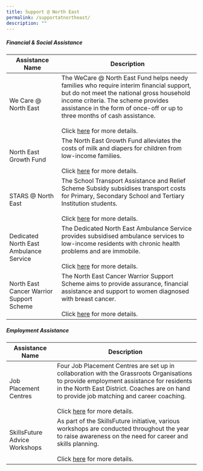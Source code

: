 ```yaml
---
title: Support @ North East
permalink: /supportatnortheast/
description: ""
---
```

##### Financial &amp; Social Assistance

| Assistance Name | Description
| -------- | -------- |
| We Care @ North East | The WeCare @ North East Fund helps needy families who require interim financial support, but do not meet the national gross household income criteria. The scheme provides assistance in the form of once-off or up to three months of cash assistance.<br><br>Click [here](https://northeast.cdc.gov.sg/programmes/financial-and-social-assistance/wecare-at-north-east) for more details.
| North East Growth Fund | The North East Growth Fund alleviates the costs of milk and diapers for children from low-income families.<br><br>Click [here](https://northeast.cdc.gov.sg/programmes/financial-and-social-assistance/north-east-growth-fund) for more details.
| STARS @ North East | The School Transport Assistance and Relief Scheme Subsidy subsidises transport costs for Primary, Secondary School and Tertiary Institution students.<br><br>Click [here](https://northeast.cdc.gov.sg/programmes/financial-and-social-assistance/stars/) for more details.
| Dedicated North East Ambulance Service | The Dedicated North East Ambulance Service provides subsidised ambulance services to low-income residents with chronic health problems and are immobile.<br><br>Click [here](https://northeast.cdc.gov.sg/programmes/financial-and-social-assistance/dedicated-north-east-subsidy) for more details.
| North East Cancer Warrior Support Scheme  |The North East Cancer Warrior Support Scheme aims to provide assurance, financial assistance and support to women diagnosed with breast cancer.<br><br>Click [here](https://northeast.cdc.gov.sg/programmes/financial-and-social-assistance/cwss/) for more details.


##### Employment Assistance

| Assistance Name | Description |
| -------- | -------- |
| Job Placement Centres | Four Job Placement Centres are set up in collaboration with the Grassroots Organisations to provide employment assistance for residents in the North East District. Coaches are on hand to provide job matching and career coaching.<br><br> Click [here](https://northeast.cdc.gov.sg/programmes/employment-and-lifelong-learning/job-placement-centres) for more details. |
| SkillsFuture Advice Workshops | As part of the SkillsFuture initiative, various workshops are conducted throughout the year to raise awareness on the need for career and skills planning.<br><br>Click [here](https://northeast.cdc.gov.sg/programmes/employment-and-lifelong-learning/skillsfuture-advice-workshops) for more details.